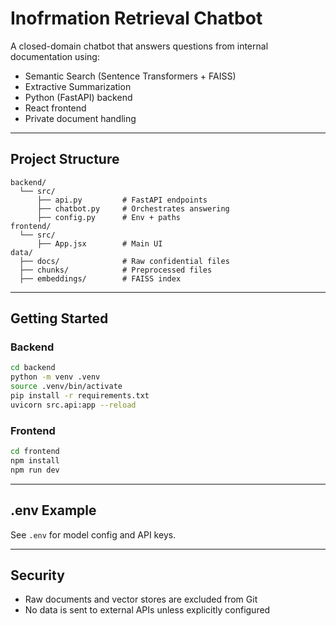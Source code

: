 
# Inofrmation Retrieval Chatbot

A closed-domain chatbot that answers questions from internal documentation using:
- Semantic Search (Sentence Transformers + FAISS)
- Extractive Summarization
- Python (FastAPI) backend
- React frontend
- Private document handling

---

## Project Structure

```
backend/
  └── src/
      ├── api.py         # FastAPI endpoints
      ├── chatbot.py     # Orchestrates answering
      ├── config.py      # Env + paths
frontend/
  └── src/
      ├── App.jsx        # Main UI
data/
  ├── docs/              # Raw confidential files
  ├── chunks/            # Preprocessed files
  ├── embeddings/        # FAISS index
```

---

## Getting Started

### Backend
```bash
cd backend
python -m venv .venv
source .venv/bin/activate
pip install -r requirements.txt
uvicorn src.api:app --reload
```

### Frontend
```bash
cd frontend
npm install
npm run dev
```

---

## .env Example
See `.env` for model config and API keys.

---

## Security

- Raw documents and vector stores are excluded from Git
- No data is sent to external APIs unless explicitly configured
